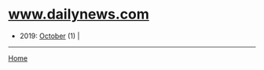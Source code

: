 # www.dailynews.com

  * 2019: 
      [October](./www-dailynews-com-2019-10.md) (1) | 

----

[Home](../)
